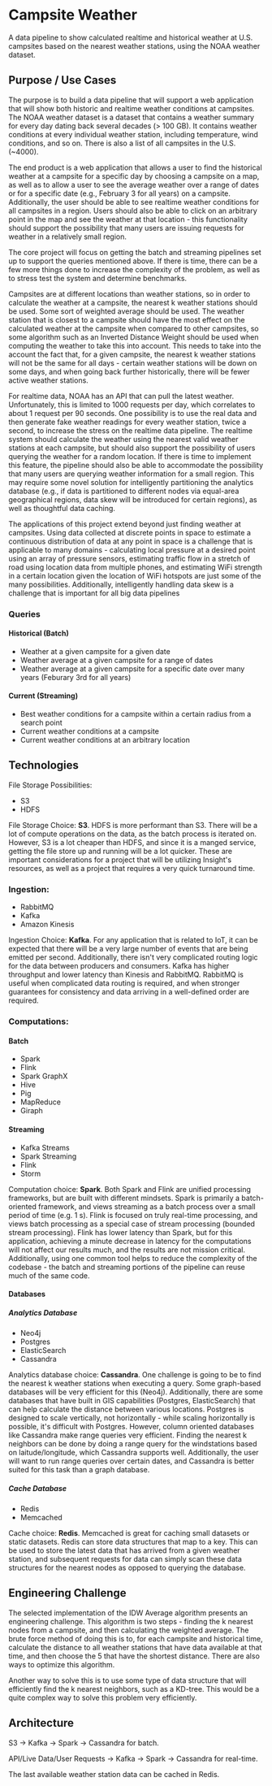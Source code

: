 # Campsite Weather
A data pipeline to show calculated realtime and historical weather at U.S. campsites based on the nearest weather stations, using the NOAA weather dataset.

## Purpose / Use Cases
The purpose is to build a data pipeline that will support a web application that will show both historic and realtime weather conditions at campsites. The NOAA weather dataset is a dataset that contains a weather summary for every day dating back several decades (> 100 GB). It contains weather conditions at every individual weather station, including temperature, wind conditions, and so on. There is also a list of all campsites in the U.S. (~4000).

The end product is a web application that allows a user to find the historical weather at a campsite for a specific day by choosing a campsite on a map, as well as to allow a user to see the average weather over a range of dates or for a specific date (e.g., February 3 for all years) on a campsite. Additionally, the user should be able to see realtime weather conditions for all campsites in a region. Users should also be able to click on an arbitrary point in the map and see the weather at that location - this functionality should support the possibility that many users are issuing requests for weather in a relatively small region.

The core project will focus on getting the batch and streaming pipelines set up to support the queries mentioned above. If there is time, there can be a few more things done to increase the complexity of the problem, as well as to stress test the system and determine benchmarks.

Campsites are at different locations than weather stations, so in order to calculate the weather at a campsite, the nearest k weather stations should be used. Some sort of weighted average should be used. The weather station that is closest to a campsite should have the most effect on the calculated weather at the campsite when compared to other campsites, so some algorithm such as an Inverted Distance Weight should be used when computing the weather to take this into account. This needs to take into the account the fact that, for a given campsite, the nearest k weather stations will not be the same for all days - certain weather stations will be down on some days, and when going back further historically, there will be fewer active weather stations.

For realtime data, NOAA has an API that can pull the latest weather. Unfortunately, this is limited to 1000 requests per day, which correlates to about 1 request per 90 seconds. One possibility is to use the real data and then generate fake weather readings for every weather station, twice a second, to increase the stress on the realtime data pipeline. The realtime system should calculate the weather using the nearest valid weather stations at each campsite, but should also support the possibility of users querying the weather for a random location. If there is time to implement this feature, the pipeline should also be able to accommodate the possibility that many users are querying weather information for a small region. This may require some novel solution for intelligently partitioning the analytics database (e.g., if data is partitioned to different nodes via equal-area geographical regions, data skew will be introduced for certain regions), as well as thoughtful data caching.

The applications of this project extend beyond just finding weather at campsites. Using data collected at discrete points in space to estimate a continuous distribution of data at any point in space is a challenge that is applicable to many domains - calculating local pressure at a desired point using an array of pressure sensors, estimating traffic flow in a stretch of road using location data from multiple phones, and estimating WiFi strength in a certain location given the location of WiFi hotspots are just some of the many possibilities. Additionally, intelligently handling data skew is a challenge that is important for all big data pipelines

### Queries
#### Historical (Batch)
- Weather at a given campsite for a given date
- Weather average at a given campsite for a range of dates
- Weather average at a given campsite for a specific date over many years (Feburary 3rd for all years)

#### Current (Streaming)
- Best weather conditions for a campsite within a certain radius from a search point
- Current weather conditions at a campsite
- Current weather conditions at an arbitrary location

## Technologies
File Storage Possibilities:
- S3
- HDFS

File Storage Choice: **S3**. HDFS is more performant than S3. There will be a lot of compute operations on the data, as the batch process is iterated on. However, S3 is a lot cheaper than HDFS, and since it is a manged service, getting the file store up and running will be a lot quicker. These are important considerations for a project that will be utilizing Insight's resources, as well as a project that requires a very quick turnaround time.

### Ingestion:
- RabbitMQ
- Kafka
- Amazon Kinesis

Ingestion Choice: **Kafka**. For any application that is related to IoT, it can be expected that there will be a very large number of events that are being emitted per second. Additionally, there isn't very complicated routing logic for the data between producers and consumers. Kafka has higher throughput and lower latency than Kinesis and RabbitMQ. RabbitMQ is useful when complicated data routing is required, and when stronger guarantees for consistency and data arriving in a well-defined order are required.

### Computations:
#### Batch
- Spark
- Flink
- Spark GraphX
- Hive
- Pig
- MapReduce
- Giraph

#### Streaming
- Kafka Streams
- Spark Streaming
- Flink
- Storm

Computation choice: **Spark**. Both Spark and Flink are unified processing frameworks, but are built with different mindsets. Spark is primarily a batch-oriented framework, and views streaming as a batch process over a small period of time (e.g. 1 s). Flink is focused on truly real-time processing, and views batch processing as a special case of stream processing (bounded stream processing). Flink has lower latency than Spark, but for this application, achieving a minute decrease in latency for the computations will not affect our results much, and the results are not mission critical. Additionally, using one common tool helps to reduce the complexity of the codebase - the batch and streaming portions of the pipeline can reuse much of the same code.

#### Databases
##### Analytics Database
- Neo4j
- Postgres
- ElasticSearch
- Cassandra

Analytics database choice: **Cassandra**. One challenge is going to be to find the nearest k weather stations when executing a query. Some graph-based databases will be very efficient for this (Neo4j). Additionally, there are some databases that have built in GIS capabilities (Postgres, ElasticSearch) that can help calculate the distance between various locations. Postgres is designed to scale vertically, not horizontally - while scaling horizontally is possible, it's difficult with Postgres. However, column oriented databases like Cassandra make range queries very efficient. Finding the nearest k neighbors can be done by doing a range query for the windstations based on laitude/longitude, which Cassandra supports well. Additionally, the user will want to run range queries over certain dates, and Cassandra is better suited for this task than a graph database.

##### Cache Database
- Redis
- Memcached

Cache choice: **Redis**. Memcached is great for caching small datasets or static datasets. Redis can store data structures that map to a key. This can be used to store the latest data that has arrived from a given weather station, and subsequent requests for data can simply scan these data structures for the nearest nodes as opposed to querying the database.

## Engineering Challenge
The selected implementation of the IDW Average algorithm presents an engineering challenge. This algorithm is two steps - finding the k nearest nodes from a campsite, and then calculating the weighted average. The brute force method of doing this is to, for each campsite and historical time, calculate the distance to all weather stations that have data available at that time, and then choose the 5 that have the shortest distance. There are also ways to optimize this algorithm.

Another way to solve this is to use some type of data structure that will efficiently find the k nearest neighbors, such as a KD-tree. This would be a quite complex way to solve this problem very efficiently.

## Architecture
S3 -> Kafka -> Spark -> Cassandra for batch.

API/Live Data/User Requests -> Kafka -> Spark -> Cassandra for real-time.

The last available weather station data can be cached in Redis.